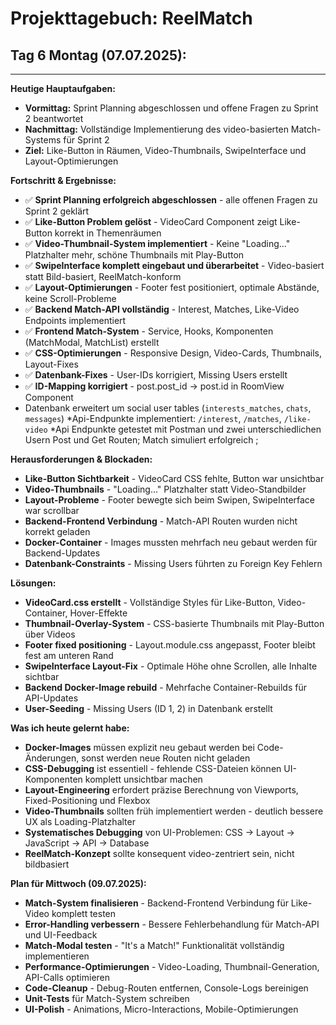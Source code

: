 # Projekttagebuch: ReelMatch

## Tag 6 Montag (07.07.2025):

---

**Heutige Hauptaufgaben:**
*   **Vormittag:** Sprint Planning abgeschlossen und offene Fragen zu Sprint 2 beantwortet
*   **Nachmittag:** Vollständige Implementierung des video-basierten Match-Systems für Sprint 2
*   **Ziel:** Like-Button in Räumen, Video-Thumbnails, SwipeInterface und Layout-Optimierungen

**Fortschritt & Ergebnisse:**
*   ✅ **Sprint Planning erfolgreich abgeschlossen** - alle offenen Fragen zu Sprint 2 geklärt
*   ✅ **Like-Button Problem gelöst** - VideoCard Component zeigt Like-Button korrekt in Themenräumen
*   ✅ **Video-Thumbnail-System implementiert** - Keine "Loading..." Platzhalter mehr, schöne Thumbnails mit Play-Button
*   ✅ **SwipeInterface komplett eingebaut und überarbeitet** - Video-basiert statt Bild-basiert, ReelMatch-konform
*   ✅ **Layout-Optimierungen** - Footer fest positioniert, optimale Abstände, keine Scroll-Probleme
*   ✅ **Backend Match-API vollständig** - Interest, Matches, Like-Video Endpoints implementiert
*   ✅ **Frontend Match-System** - Service, Hooks, Komponenten (MatchModal, MatchList) erstellt
*   ✅ **CSS-Optimierungen** - Responsive Design, Video-Cards, Thumbnails, Layout-Fixes
*   ✅ **Datenbank-Fixes** - User-IDs korrigiert, Missing Users erstellt
*   ✅ **ID-Mapping korrigiert** - post.post_id → post.id in RoomView Component
* Datenbank erweitert um social user tables (`interests_matches`, `chats`, `messages`)
*Api-Endpunkte implementiert: `/interest`, `/matches`, `/like-video`
*Api Endpunkte getestet  mit Postman und zwei unterschiedlichen Usern Post und Get Routen; Match simuliert erfolgreich ;

**Herausforderungen & Blockaden:**
*   **Like-Button Sichtbarkeit** - VideoCard CSS fehlte, Button war unsichtbar
*   **Video-Thumbnails** - "Loading..." Platzhalter statt Video-Standbilder
*   **Layout-Probleme** - Footer bewegte sich beim Swipen, SwipeInterface war scrollbar
*   **Backend-Frontend Verbindung** - Match-API Routen wurden nicht korrekt geladen
*   **Docker-Container** - Images mussten mehrfach neu gebaut werden für Backend-Updates
*   **Datenbank-Constraints** - Missing Users führten zu Foreign Key Fehlern

**Lösungen:**
*   **VideoCard.css erstellt** - Vollständige Styles für Like-Button, Video-Container, Hover-Effekte
*   **Thumbnail-Overlay-System** - CSS-basierte Thumbnails mit Play-Button über Videos
*   **Footer fixed positioning** - Layout.module.css angepasst, Footer bleibt fest am unteren Rand
*   **SwipeInterface Layout-Fix** - Optimale Höhe ohne Scrollen, alle Inhalte sichtbar
*   **Backend Docker-Image rebuild** - Mehrfache Container-Rebuilds für API-Updates
*   **User-Seeding** - Missing Users (ID 1, 2) in Datenbank erstellt

**Was ich heute gelernt habe:**
*   **Docker-Images** müssen explizit neu gebaut werden bei Code-Änderungen, sonst werden neue Routen nicht geladen
*   **CSS-Debugging** ist essentiell - fehlende CSS-Dateien können UI-Komponenten komplett unsichtbar machen
*   **Layout-Engineering** erfordert präzise Berechnung von Viewports, Fixed-Positioning und Flexbox
*   **Video-Thumbnails** sollten früh implementiert werden - deutlich bessere UX als Loading-Platzhalter
*   **Systematisches Debugging** von UI-Problemen: CSS → Layout → JavaScript → API → Database
*   **ReelMatch-Konzept** sollte konsequent video-zentriert sein, nicht bildbasiert

**Plan für Mittwoch (09.07.2025):**
*   **Match-System finalisieren** - Backend-Frontend Verbindung für Like-Video komplett testen
*   **Error-Handling verbessern** - Bessere Fehlerbehandlung für Match-API und UI-Feedback
*   **Match-Modal testen** - "It's a Match!" Funktionalität vollständig implementieren
*   **Performance-Optimierungen** - Video-Loading, Thumbnail-Generation, API-Calls optimieren
*   **Code-Cleanup** - Debug-Routen entfernen, Console-Logs bereinigen
*   **Unit-Tests** für Match-System schreiben
*   **UI-Polish** - Animations, Micro-Interactions, Mobile-Optimierungen